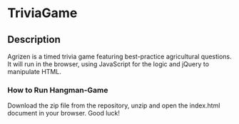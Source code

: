 # TriviaGame

## Description

Agrizen is a timed trivia game featuring best-practice agricultural questions. It will run in the browser, using JavaScript for the logic and jQuery to manipulate HTML.

### How to Run Hangman-Game

Download the zip file from the repository, unzip and open the index.html document in your browser. Good luck!
